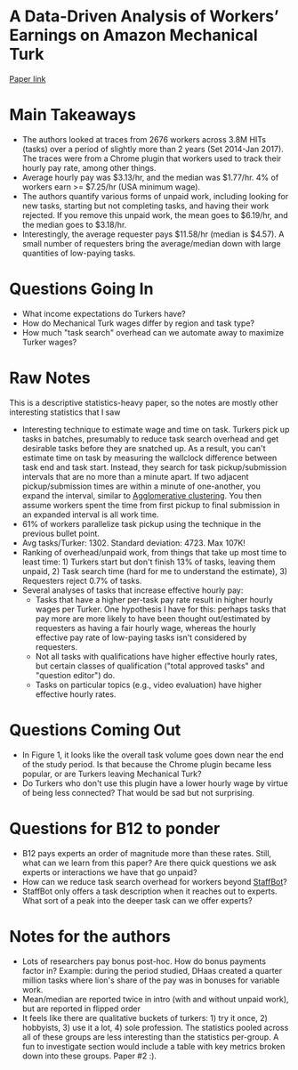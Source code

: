 # A Data-Driven Analysis of Workers’ Earnings on Amazon Mechanical Turk
[Paper link](https://www.cs.cmu.edu/~jbigham/pubs/pdfs/2018/crowd-earnings.pdf)

# Main Takeaways
* The authors looked at traces from 2676 workers across 3.8M HITs (tasks) over a period of slightly more than 2 years (Set 2014-Jan 2017). The traces were from a Chrome plugin that workers used to track their hourly pay rate, among other things.
* Average hourly pay was $3.13/hr, and the median was $1.77/hr. 4% of workers earn >= $7.25/hr (USA minimum wage).
* The authors quantify various forms of unpaid work, including looking for new tasks, starting but not completing tasks, and having their work rejected. If you remove this unpaid work, the mean goes to $6.19/hr, and the median goes to $3.18/hr.
* Interestingly, the average requester pays $11.58/hr (median is $4.57). A small number of requesters bring the average/median down with large quantities of low-paying tasks.

# Questions Going In
* What income expectations do Turkers have?
* How do Mechanical Turk wages differ by region and task type?
* How much "task search" overhead can we automate away to maximize Turker wages?

# Raw Notes
This is a descriptive statistics-heavy paper, so the notes are mostly other interesting statistics that I saw
* Interesting technique to estimate wage and time on task. Turkers pick up tasks in batches, presumably to reduce task search overhead and get desirable tasks before they are snatched up. As a result, you can't estimate time on task by measuring the wallclock difference between task end and task start. Instead, they search for task pickup/submission intervals that are no more than a minute apart. If two adjacent pickup/submission times are within a minute of one-another, you expand the interval, similar to [Agglomerative clustering](https://en.wikipedia.org/wiki/Hierarchical_clustering). You then assume workers spent the time from first pickup to final submission in an expanded interval is all work time.
* 61% of workers parallelize task pickup using the technique in the previous bullet point.
* Avg tasks/Turker: 1302. Standard deviation: 4723. Max 107K!
* Ranking of overhead/unpaid work, from things that take up most time to least time: 1) Turkers start but don't finish 13% of tasks, leaving them unpaid, 2) Task search time (hard for me to understand the estimate), 3) Requesters reject 0.7% of tasks.
* Several analyses of tasks that increase effective hourly pay:
  * Tasks that have a higher per-task pay rate result in higher hourly wages per Turker. One hypothesis I have for this: perhaps tasks that pay more are more likely to have been thought out/estimated by requesters as having a fair hourly wage, whereas the hourly effective pay rate of low-paying tasks isn't considered by requesters.
  * Not all tasks with qualifications have higher effective hourly rates, but certain classes of qualification ("total approved tasks" and "question editor") do.
  * Tasks on particular topics (e.g., video evaluation) have higher effective hourly rates.

# Questions Coming Out
* In Figure 1, it looks like the overall task volume goes down near the end of the study period. Is that because the Chrome plugin became less popular, or are Turkers leaving Mechanical Turk?
* Do Turkers who don't use this plugin have a lower hourly wage by virtue of being less connected? That would be sad but not surprising.

# Questions for B12 to ponder
* B12 pays experts an order of magnitude more than these rates. Still, what can we learn from this paper? Are there quick questions we ask experts or interactions we have that go unpaid?
* How can we reduce task search overhead for workers beyond [StaffBot](http://orchestra.readthedocs.io/en/stable/bots.html#staffbot)?
* StaffBot only offers a task description when it reaches out to experts. What sort of a peak into the deeper task can we offer experts?

# Notes for the authors
* Lots of researchers pay bonus post-hoc. How do bonus payments factor in? Example: during the period studied, DHaas created a quarter million tasks where lion's share of the pay was in bonuses for variable work.
* Mean/median are reported twice in intro (with and without unpaid work), but are reported in flipped order
* It feels like there are qualitative buckets of turkers: 1) try it once, 2) hobbyists, 3) use it a lot, 4) sole profession. The statistics pooled across all of these groups are less interesting than the statistics per-group. A fun to investigate section would include a table with key metrics broken down into these groups. Paper #2 :).
